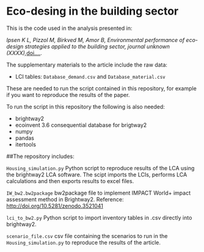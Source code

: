 # Eco-desing in the building sector

This is the code used in the analysis presented in:

_Ipsen K L, Pizzol M, Birkved M, Amor B, Environmental performance of eco-design strategies applied to the building sector, journal unknown (XXXX),_[doi....](https://doi.org/....).

The supplementary materials to the article include the raw data: 

- LCI tables: `Database_demand.csv` and `Database_material.csv`

These are needed to run the script contained in this repository, for example if you want to reproduce the results of the paper. 

To run the script in this repository the following is also needed: 

- brightway2 
- ecoinvent 3.6 consequential database for brigtway2
- numpy
- pandas
- itertools

##The repository includes:

`Housing_simulation.py` Python script to reproduce results of the LCA using the brightway2 LCA software. The scipt imports the LCIs, performs LCA calculations and then exports results to excel files.

`IW_bw2.bw2package` bw2package file to implement IMPACT World+ impact assessment method in Brightway2. Reference: http://doi.org/10.5281/zenodo.3521041`lci_to_bw2.py` Python script to import inventory tables in .csv directly into brightway2.

`scenario_file.csv` csv file containing the scenarios to run in the `Housing_simulation.py` to reproduce the results of the article.


